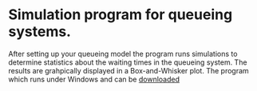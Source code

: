 # Simulation program for queueing systems. 
After setting up your queueing model the program runs simulations to determine statistics about the
waiting times in the queueing system. The results are grahpically displayed in a Box-and-Whisker plot.
The program which runs under Windows and can be [downloaded](https://docs.google.com/file/d/0B5d4c5oY50QdLXNMbVFIVEZBbVU/edit?usp=sharing)
